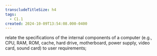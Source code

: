 ```yaml
---
transcludeTitleSize: h4
tags:
  - C1.1
created: 2024-10-09T13:54:08.000-0400
---
```

relate the specifications of the internal components of a computer (e.g., CPU, RAM, ROM, cache, hard drive, motherboard, power supply, video card, sound card) to user requirements;